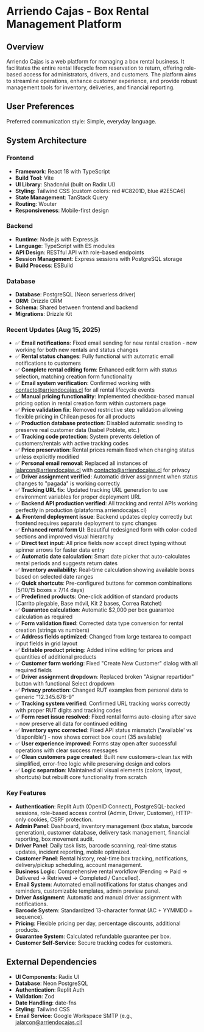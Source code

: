 # Arriendo Cajas - Box Rental Management Platform

## Overview
Arriendo Cajas is a web platform for managing a box rental business. It facilitates the entire rental lifecycle from reservation to return, offering role-based access for administrators, drivers, and customers. The platform aims to streamline operations, enhance customer experience, and provide robust management tools for inventory, deliveries, and financial reporting.

## User Preferences
Preferred communication style: Simple, everyday language.

## System Architecture

### Frontend
- **Framework**: React 18 with TypeScript
- **Build Tool**: Vite
- **UI Library**: Shadcn/ui (built on Radix UI)
- **Styling**: Tailwind CSS (custom colors: red #C8201D, blue #2E5CA6)
- **State Management**: TanStack Query
- **Routing**: Wouter
- **Responsiveness**: Mobile-first design

### Backend
- **Runtime**: Node.js with Express.js
- **Language**: TypeScript with ES modules
- **API Design**: RESTful API with role-based endpoints
- **Session Management**: Express sessions with PostgreSQL storage
- **Build Process**: ESBuild

### Database
- **Database**: PostgreSQL (Neon serverless driver)
- **ORM**: Drizzle ORM
- **Schema**: Shared between frontend and backend
- **Migrations**: Drizzle Kit

### Recent Updates (Aug 15, 2025)
- ✅ **Email notifications**: Fixed email sending for new rental creation - now working for both new rentals and status changes
- ✅ **Rental status changes**: Fully functional with automatic email notifications to customers
- ✅ **Complete rental editing form**: Enhanced edit form with status selection, matching creation form functionality
- ✅ **Email system verification**: Confirmed working with contacto@arriendocajas.cl for all rental lifecycle events
- ✅ **Manual pricing functionality**: Implemented checkbox-based manual pricing option in rental creation form within customers page
- ✅ **Price validation fix**: Removed restrictive step validation allowing flexible pricing in Chilean pesos for all products
- ✅ **Production database protection**: Disabled automatic seeding to preserve real customer data (Isabel Poblete, etc.)
- ✅ **Tracking code protection**: System prevents deletion of customers/rentals with active tracking codes
- ✅ **Price preservation**: Rental prices remain fixed when changing status unless explicitly modified
- ✅ **Personal email removal**: Replaced all instances of jalarcon@arriendocajas.cl with contacto@arriendocajas.cl for privacy
- ✅ **Driver assignment verified**: Automatic driver assignment when status changes to "pagada" is working correctly
- ✅ **Tracking URL fix**: Updated tracking URL generation to use environment variables for proper deployment URL
- ✅ **Backend API production verified**: All tracking and rental APIs working perfectly in production (plataforma.arriendocajas.cl)
- ⚠️ **Frontend deployment issue**: Backend updates deploy correctly but frontend requires separate deployment to sync changes
- ✅ **Enhanced rental form UI**: Beautiful redesigned form with color-coded sections and improved visual hierarchy
- ✅ **Direct text input**: All price fields now accept direct typing without spinner arrows for faster data entry
- ✅ **Automatic date calculation**: Smart date picker that auto-calculates rental periods and suggests return dates
- ✅ **Inventory availability**: Real-time calculation showing available boxes based on selected date ranges
- ✅ **Quick shortcuts**: Pre-configured buttons for common combinations (5/10/15 boxes × 7/14 days)
- ✅ **Predefined products**: One-click addition of standard products (Carrito plegable, Base móvil, Kit 2 bases, Correa Ratchet)
- ✅ **Guarantee calculation**: Automatic $2,000 per box guarantee calculation as required
- ✅ **Form validation fixed**: Corrected data type conversion for rental creation (strings vs numbers)
- ✅ **Address fields optimized**: Changed from large textarea to compact input fields in grid layout
- ✅ **Editable product pricing**: Added inline editing for prices and quantities of additional products
- ✅ **Customer form working**: Fixed "Create New Customer" dialog with all required fields
- ✅ **Driver assignment dropdown**: Replaced broken "Asignar repartidor" button with functional Select dropdown
- ✅ **Privacy protection**: Changed RUT examples from personal data to generic "12.345.678-9"
- ✅ **Tracking system verified**: Confirmed URL tracking works correctly with proper RUT digits and tracking codes
- ✅ **Form reset issue resolved**: Fixed rental forms auto-closing after save - now preserve all data for continued editing
- ✅ **Inventory sync corrected**: Fixed API status mismatch ('available' vs 'disponible') - now shows correct box count (35 available)
- ✅ **User experience improved**: Forms stay open after successful operations with clear success messages
- ✅ **Clean customers page created**: Built new customers-clean.tsx with simplified, error-free logic while preserving design and colors
- ✅ **Logic separation**: Maintained all visual elements (colors, layout, shortcuts) but rebuilt core functionality from scratch

### Key Features
- **Authentication**: Replit Auth (OpenID Connect), PostgreSQL-backed sessions, role-based access control (Admin, Driver, Customer), HTTP-only cookies, CSRF protection.
- **Admin Panel**: Dashboard, inventory management (box status, barcode generation), customer database, delivery task management, financial reporting, box movement audit.
- **Driver Panel**: Daily task lists, barcode scanning, real-time status updates, incident reporting, mobile optimized.
- **Customer Panel**: Rental history, real-time box tracking, notifications, delivery/pickup scheduling, account management.
- **Business Logic**: Comprehensive rental workflow (Pending → Paid → Delivered → Retrieved → Completed / Cancelled).
- **Email System**: Automated email notifications for status changes and reminders, customizable templates, admin preview panel.
- **Driver Assignment**: Automatic and manual driver assignment with notifications.
- **Barcode System**: Standardized 13-character format (AC + YYMMDD + sequence).
- **Pricing**: Flexible pricing per day, percentage discounts, additional products.
- **Guarantee System**: Calculated refundable guarantee per box.
- **Customer Self-Service**: Secure tracking codes for customers.

## External Dependencies

- **UI Components**: Radix UI
- **Database**: Neon PostgreSQL
- **Authentication**: Replit Auth
- **Validation**: Zod
- **Date Handling**: date-fns
- **Styling**: Tailwind CSS
- **Email Service**: Google Workspace SMTP (e.g., jalarcon@arriendocajas.cl)